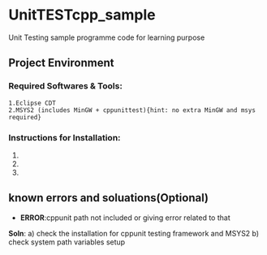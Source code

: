 # UnitTESTcpp_sample

Unit Testing sample programme code for learning purpose

## Project Environment

### Required Softwares & Tools:
	1.Eclipse CDT
	2.MSYS2 (includes MinGW + cppunittest){hint: no extra MinGW and msys required}
		
### Instructions for Installation:
1.

2.

3.

## known errors and soluations(Optional)

- **ERROR**:cppunit path not included or giving error related to that
	
**Soln**:
		a) check the installation for cppunit testing framework and MSYS2
		b) check system path variables setup

